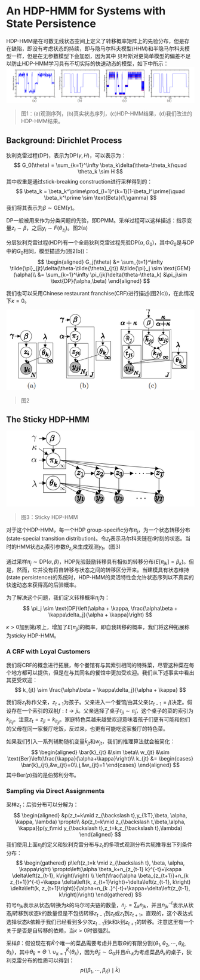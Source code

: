 # An HDP-HMM for Systems with State Persistence

HDP-HMM是在可数无线状态空间上定义了转移概率矩阵上的先验分布，但是存在缺陷，即没有考虑状态的持续，即与隐马尔科夫模型(HHM)和半隐马尔科夫模型一样，但是在无参数模型下会加剧，因为其中
贝叶斯对更简单模型的偏差不足以防止HDP-HMM学习具有不切实际的快速动态的模型，如下中所示：
![](image/HDP_HMM.png)
> 图1：(a)观测序列，(b)真实状态序列，(c)HDP-HMM结果，(d)我们改进的HDP-HMM结果。

## Background: Dirichlet Process

狄利克雷过程(DP)，表示为$\text{DP}(\gamma,H)$，可以表示为：
$$
G_0(\theta) = \sum_{k=1}^\infty \beta_k\delta(\theta-\theta_k)\quad \theta_k \sim H
$$
其中权重是通过stick-breaking construction进行采样得到的：
$$
\beta_k = \beta_k^\prime\prod_{l=1}^{k=1}(1-\beta_l^\prime)\quad \beta_k^\prime \sim \text{Beta}(1,\gamma)
$$
我们将其表示为$\beta \sim \text{GEM}(\gamma)$。

DP一般被用来作为分类问题的先验，即DPMM。采样过程可以这样描述：指示变量$z_i\sim \beta$，之后$y_i \sim F(\theta_{z_i})$。图2(a)

分层狄利克雷过程(HDP)有一个全局狄利克雷过程先验$\text{DP}(\alpha,G_0)$，其中$G_0$是与DP中的$G_0$相同，模型描述为(图2(b))：
$$
\begin{aligned}
    G_j(\theta) &= \sum_{t=1}^\infty \tilde{\pi}_{jt}\delta(\theta-\tilde{\theta}_{jt}) &\tilde{\pi}_j \sim \text{GEM}(\alpha)\\
    &= \sum_{k=1}^\infty \pi_{jk}\delta(\theta-\theta_k) &\pi_j\sim \text{DP}(\alpha,\beta)
\end{aligned}
$$

我们也可以采用Chinese restaurant franchise(CRF)进行描述(图2(c))，在此情况下$\kappa = 0$。

![](image/HDPs.png)
> 图2

## The Sticky HDP-HMM

![](image/Sticky_HDP_HMM.png)
> 图3：Sticky HDP-HMM

对于这个HDP-HMM，每一个HDP group-specific分布$\pi_j$，为一个状态转移分布(state-special transition distribution)。令$z_t$表示马尔科夫链在$t$时刻的状态。当时的HMM状态$z_t$索引参数$\theta_{z_t}$来生成观测$y_t$。(图3)

通过采样$\pi_j \sim \text{DP}(\alpha,\beta)$，HDP先验鼓励转移具有相似的转移分布($E[\pi_{jk}]=\beta_k$)。但是，然而，它并没有将自转移与状态之间的转移区分开来。当建模具有状态维持(state persistence)的系统时，HDP-HMM的灵活特性会允许状态序列以不真实的快速动态来获得高的后验概率。

为了解决这个问题，我们定义转移概率$\pi_j$为：
$$
\pi_j \sim \text{DP}\left(\alpha + \kappa, \frac{\alpha\beta + \kappa\delta_j}{\alpha + \kappa}\right)
$$

$\kappa >0$加到第$j$项上，增加了$E[\pi_{jj}]$的概率，即自我转移的概率，我们将这种拓展称为sticky HDP-HMM。

### A CRF with Loyal Customers

我们将CRF的概念进行拓展，每个餐馆有与其索引相同的特殊菜，尽管这种菜在每个地方都可以提供，但是在与其同名的餐馆中更加受欢迎。我们从下述事实中看出其更受欢迎：
$$
k_{jt} \sim \frac{\alpha\beta + \kappa\delta_j}{\alpha + \kappa}
$$

我们将$z_t$称作父亲，$z_{t+1}$为孩子。父亲进入一个餐馆$j$由其父亲($z_{t-1}=j$)决定。假设存在一个索引的双射$f:t\rightarrow ji$。父亲选择了桌子$t_{ji}\sim \tilde{\pi}_j$，这个桌子的菜的索引为$k_{jt_{ij}}$。注意$z_t = z_{ji}=k_{it_{ji}}$。家庭特色菜越来越受欢迎意味着孩子们更有可能和他们的父母在同一家餐厅吃饭，反过来，也更有可能吃这家餐厅的特色菜。

如果我们引入一系列辅助随机变量$\bar{k}_{jt}$和$w_{jt}$，我们的推理算法就会被简化：
$$
\begin{aligned}
    \bar{k}_{jt} &\sim \beta\\
    w_{jt} &\sim \text{Ber}\left(\frac{\kappa}{\alpha+\kappa}\right)\\
    k_{jt} &=
    \begin{cases}
        \bar{k}_{jt},&w_{jt}=0\\
        j,&w_{jt}=1
    \end{cases}
\end{aligned}
$$
其中$\text{Ber}(p)$指的是伯努利分布。

### Sampling via Direct Assignments

采样$z_t$：后验分布可以分解为：
$$
\begin{aligned}
        &p(z_t=k\mid z_{\backslash t},y_{1:T},\beta, \alpha, \kappa, \lambda) \propto\\
        &p(z_t=k\mid z_{\backslash t,\beta,\alpha, \kappa})p(y_t\mid y_{\backslash t},z_t=k,z_{\backslash t},\lambda)
    \end{aligned}
$$
我们使用上面$\pi_j$的定义和狄利克雷分布与$z_t$的多项式观测分布共轭推导出下列条件分布：
$$
\begin{gathered}
p\left(z_t=k \mid z_{\backslash t}, \beta, \alpha, \kappa\right) \propto\left(\alpha \beta_k+n_{z_{t-1} k}^{-t}+\kappa \delta\left(z_{t-1}, k\right)\right) \\
\left(\frac{\alpha \beta_{z_{t+1}}+n_{k z_{t+1}}^{-t}+\kappa \delta\left(k, z_{t+1}\right)+\delta\left(z_{t-1}, k\right) \delta\left(k, z_{t+1}\right)}{\alpha+n_{k .}^{-t}+\kappa+\delta\left(z_{t-1}, k\right)}\right)
\end{gathered}
$$
符号$n_{jk}$表示从状态$j$转换为$k$的马尔可夫链的数量，$n_{j\cdot}=\sum_k n_{jk}$，并且$n_{jk}^{-t}$表示从状态$j$转移到状态$k$的数量但是不包括转移$z_{t-1}$到$z_t$或$z_t$到$z_{t+1}$。直观的，这个表达式选择状态$k$依赖于我们已经看到多少次$z_{t-1}$到$k$和$k$到$z_{t+1}$的转移。注意这里有一个关于是否是自转移的依赖，当$\kappa > 0$时很强烈。



采样$\beta$：假设现在有$\bar{K}$个唯一的菜品需要考虑并且取$\Theta$的有限分割$\{\theta_1,\theta_2,\cdots,\theta_{\bar{K}},\theta_{\tilde{k}}\}$，其中$\theta_{\tilde{k}}=\Theta\backslash\cup_{k=1}^{\bar{K}}\{\theta_k\}$，因为$\tilde{\theta}_{jt}\sim G_0$并且$\bar{m}_{\cdot k}$为考虑菜品$\theta_k$的桌子，狄利克雷分布的性质可以得到：
$$
p((\beta_1,\cdots,\beta_{\bar{K}})\mid \bar{k})
$$



